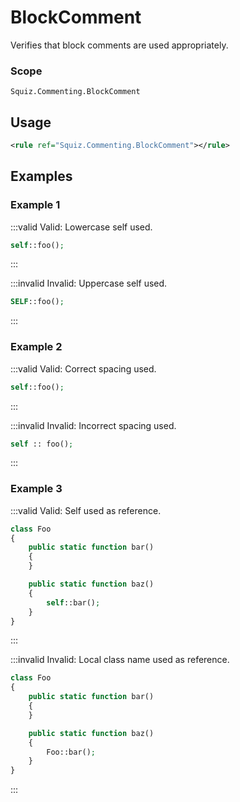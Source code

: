 # BlockComment

Verifies that block comments are used appropriately.

### Scope

`Squiz.Commenting.BlockComment`

## Usage

```xml
<rule ref="Squiz.Commenting.BlockComment"></rule>
```

## Examples

### Example 1

:::valid Valid: Lowercase self used.
```php
self::foo();
```
:::

:::invalid Invalid: Uppercase self used.
```php
SELF::foo();
```
:::

### Example 2

:::valid Valid: Correct spacing used.
```php
self::foo();
```
:::

:::invalid Invalid: Incorrect spacing used.
```php
self :: foo();
```
:::

### Example 3

:::valid Valid: Self used as reference.
```php
class Foo
{
    public static function bar()
    {
    }

    public static function baz()
    {
        self::bar();
    }
}
```
:::

:::invalid Invalid: Local class name used as reference.
```php
class Foo
{
    public static function bar()
    {
    }

    public static function baz()
    {
        Foo::bar();
    }
}
```
:::